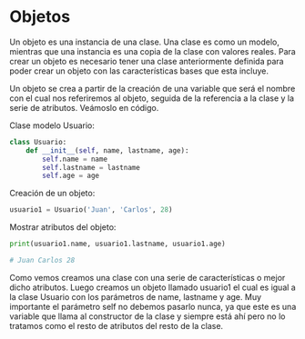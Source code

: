 # Objetos

Un objeto  es una instancia de una clase. Una clase es como un modelo, mientras que una instancia es una copia de la clase con valores reales. Para crear un objeto es necesario tener una clase anteriormente definida para poder crear un objeto con las características bases que esta incluye. 

Un objeto se crea a partir de la creación de una variable que será el nombre con el cual nos referiremos al objeto, seguida de la referencia a la clase y la serie de atributos. Veámoslo en código.

Clase modelo Usuario:

```python
class Usuario:
    def __init__(self, name, lastname, age):
        self.name = name
        self.lastname = lastname
        self.age = age
```

Creación de un objeto:
```python
usuario1 = Usuario('Juan', 'Carlos', 28)
```

Mostrar atributos del objeto:
```python
print(usuario1.name, usuario1.lastname, usuario1.age)

# Juan Carlos 28
```

Como vemos creamos una clase con una serie de características o mejor dicho atributos. 
Luego creamos un objeto llamado usuario1 el cual es igual a la clase Usuario con los parámetros de name, lastname y age. Muy importante el parámetro self no debemos pasarlo nunca, ya que este es una variable que llama al constructor de la clase y siempre está ahí pero no lo tratamos como el resto de atributos del resto de la clase.


